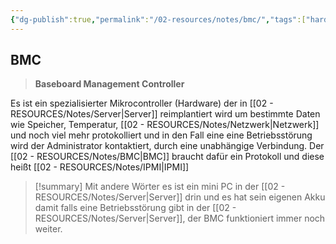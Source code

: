 ```yaml
---
{"dg-publish":true,"permalink":"/02-resources/notes/bmc/","tags":["hardware/server"],"noteIcon":"","updated":"2025-09-05T10:12:28.499+02:00"}
---
```


## BMC
>**Baseboard Management Controller**

Es ist ein spezialisierter Mikrocontroller (Hardware) der in [[02 - RESOURCES/Notes/Server\|Server]] reimplantiert wird um bestimmte Daten wie Speicher, Temperatur, [[02 - RESOURCES/Notes/Netzwerk\|Netzwerk]] und noch viel mehr protokolliert und in den Fall eine eine Betriebsstörung wird der Administrator kontaktiert, durch eine unabhängige Verbindung.  Der [[02 - RESOURCES/Notes/BMC\|BMC]] braucht dafür ein Protokoll und diese heißt [[02 - RESOURCES/Notes/IPMI\|IPMI]]

>[!summary] 
>Mit andere Wörter es ist ein mini PC in der [[02 - RESOURCES/Notes/Server\|Server]] drin und es hat sein eigenen Akku damit falls eine Betriebsstörung gibt in der [[02 - RESOURCES/Notes/Server\|Server]], der BMC funktioniert immer noch weiter.